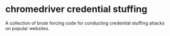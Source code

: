 # chromedriver credential stuffing
 A collection of brute forcing code for conducting credential stuffing attacks on popular websites.
